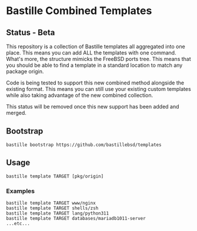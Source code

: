 # Bastille Combined Templates

## Status - Beta
This repository is a collection of Bastille templates all aggregated into
one place. This means you can add ALL the templates with one command. What's
more, the structure mimicks the FreeBSD ports tree. This means that you should
be able to find a template in a standard location to match any package origin.

Code is being tested to support this new combined method alongside the existing
format. This means you can still use your existing custom templates while also
taking advantage of the new combined collection.

This status will be removed once this new support has been added and merged.

## Bootstrap
```shell
bastille bootstrap https://github.com/bastillebsd/templates
```

## Usage
```shell
bastille template TARGET [pkg/origin]
```

### Examples
```
bastille template TARGET www/nginx
bastille template TARGET shells/zsh
bastille template TARGET lang/python311
bastille template TARGET databases/mariadb1011-server
...etc...

```
